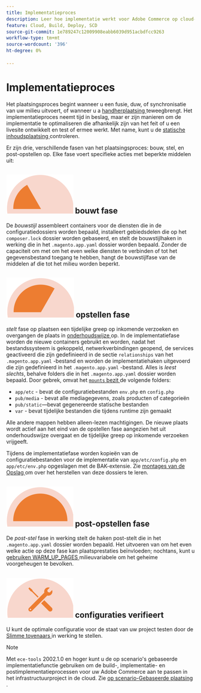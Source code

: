 ```yaml
---
title: Implementatieproces
description: Leer hoe implementatie werkt voor Adobe Commerce op cloud-infrastructuurprojecten.
feature: Cloud, Build, Deploy, SCD
source-git-commit: 1e789247c12009908eabb6039d951acbdfcc9263
workflow-type: tm+mt
source-wordcount: '396'
ht-degree: 0%

---
```


# Implementatieproces

Het plaatsingsproces begint wanneer u een fusie, duw, of synchronisatie van uw milieu uitvoert, of wanneer u a [ handherplaatsing ](../dev-tools/cloud-cli-overview.md#redeploy-the-environment) teweegbrengt. Het implementatieproces neemt tijd in beslag, maar er zijn manieren om de implementatie te optimaliseren die afhankelijk zijn van het feit of u een livesite ontwikkelt en test of ermee werkt. Met name, kunt u de [ statische inhoudsplaatsing ](static-content.md) controleren.

Er zijn drie, verschillende fasen van het plaatsingsproces: bouw, stel, en post-opstellen op. Elke fase voert specifieke acties met beperkte middelen uit:

## ![ bouwt fase ](../../assets/status-build.png) bouwt fase

De _bouwstijl_ assembleert containers voor de diensten die in de configuratiedossiers worden bepaald, installeert gebiedsdelen die op het `composer.lock` dossier worden gebaseerd, en stelt de bouwstijlhaken in werking die in het `.magento.app.yaml` dossier worden bepaald. Zonder de capaciteit om met om het even welke diensten te verbinden of tot het gegevensbestand toegang te hebben, hangt de bouwstijlfase van de middelen af die tot het milieu worden beperkt.

## ![ opstellen fase ](../../assets/status-deploy.png) opstellen fase

_stelt_ fase op plaatsen een tijdelijke greep op inkomende verzoeken en overgangen de plaats in [ onderhoudswijze ](https://experienceleague.adobe.com/docs/commerce-operations/configuration-guide/setup/application-modes.html?lang=nl-NL) op. In de implementatiefase worden de nieuwe containers gebruikt en worden, nadat het bestandssysteem is gekoppeld, netwerkverbindingen geopend, de services geactiveerd die zijn gedefinieerd in de sectie `relationships` van het `.magento.app.yaml` -bestand en worden de implementatiehaken uitgevoerd die zijn gedefinieerd in het `.magento.app.yaml` -bestand. Alles is _leest slechts_, behalve folders die in het `.magento.app.yaml` dossier worden bepaald. Door gebrek, omvat het [`mounts` bezit ](../application/properties.md#mounts) de volgende folders:

- `app/etc` - bevat de configuratiebestanden `env.php` en `config.php`
- `pub/media` - bevat alle mediagegevens, zoals producten of categorieën
- `pub/static`—bevat gegenereerde statische bestanden
- `var` - bevat tijdelijke bestanden die tijdens runtime zijn gemaakt

Alle andere mappen hebben alleen-lezen machtigingen. De nieuwe plaats wordt actief aan het eind van de opstellen fase aangezien het uit onderhoudswijze overgaat en de tijdelijke greep op inkomende verzoeken vrijgeeft.

Tijdens de implementatiefase worden kopieën van de configuratiebestanden voor de implementatie van `app/etc/config.php` en `app/etc/env.php` opgeslagen met de BAK-extensie. Zie [ montages van de Opslag ](../store/store-settings.md#restore-configuration-files) om over het herstellen van deze dossiers te leren.

## ![ post-opstellen fase ](../../assets/status-post-deploy.png) post-opstellen fase

De _post-stel_ fase in werking stelt de haken post-stelt die in het `.magento.app.yaml` dossier worden bepaald. Het uitvoeren van om het even welke actie op deze fase kan plaatsprestaties beïnvloeden; nochtans, kunt u [ gebruiken WARM_UP_PAGES ](../environment/variables-post-deploy.md#warmuppages) milieuvariabele om het geheime voorgeheugen te bevolken.

## ![ verifieer staat ](../../assets/status-verify.png) configuraties verifieert

U kunt de optimale configuratie voor de staat van uw project testen door de [ Slimme tovenaars ](smart-wizards.md) in werking te stellen.

>[!NOTE]
>
>Met `ece-tools` 2002.1.0 en hoger kunt u de op scenario&#39;s gebaseerde implementatiefunctie gebruiken om de build-, implementatie- en postimplementatieprocessen voor uw Adobe Commerce aan te passen in het infrastructuurproject in de cloud. Zie [ op scenario-Gebaseerde plaatsing ](scenario-based.md).
